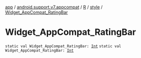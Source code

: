 [app](../../../index.md) / [android.support.v7.appcompat](../../index.md) / [R](../index.md) / [style](index.md) / [Widget_AppCompat_RatingBar](./-widget_-app-compat_-rating-bar.md)

# Widget_AppCompat_RatingBar

`static val Widget_AppCompat_RatingBar: `[`Int`](https://kotlinlang.org/api/latest/jvm/stdlib/kotlin/-int/index.html)
`static val Widget_AppCompat_RatingBar: `[`Int`](https://kotlinlang.org/api/latest/jvm/stdlib/kotlin/-int/index.html)
